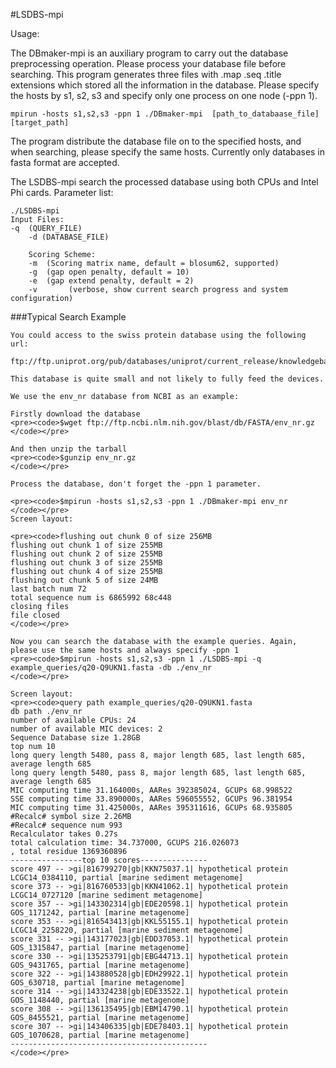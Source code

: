 #LSDBS-mpi

Usage:

The DBmaker-mpi is an auxiliary program to carry out the database preprocessing operation. Please process your database file before searching.
This program generates three files with .map .seq .title extensions which stored all the information in the database. 
Please specify the hosts by s1, s2, s3 and specify only one process on one node (-ppn 1). 

<pre><code>mpirun -hosts s1,s2,s3 -ppn 1 ./DBmaker-mpi  [path_to_databaase_file] [target_path]</code></pre>

The program distribute the database file on to the specified hosts, and when searching, please specify the same hosts. Currently only databases in fasta format are accepted.

The LSDBS-mpi search the processed database using both CPUs and Intel Phi cards.
Parameter list:

<pre><code>./LSDBS-mpi 
Input Files:
-q <str> (QUERY_FILE) 
	-d (DATABASE_FILE)

	Scoring Scheme:
	-m <str> (Scoring matrix name, default = blosum62, supported)
	-g <int> (gap open penalty, default = 10)
	-e <int> (gap extend penalty, default = 2)
	-v       (verbose, show current search progress and system configuration)
</code></pre>

###Typical Search Example

	You could access to the swiss protein database using the following url:

	ftp://ftp.uniprot.org/pub/databases/uniprot/current_release/knowledgebase/complete/uniprot_sprot.fasta.gz

	This database is quite small and not likely to fully feed the devices.

	We use the env_nr database from NCBI as an example:

	Firstly download the database
	<pre><code>$wget ftp://ftp.ncbi.nlm.nih.gov/blast/db/FASTA/env_nr.gz
	</code></pre>

	And then unzip the tarball
	<pre><code>$gunzip env_nr.gz
	</code></pre>

	Process the database, don't forget the -ppn 1 parameter.

	<pre><code>$mpirun -hosts s1,s2,s3 -ppn 1 ./DBmaker-mpi env_nr
	</code></pre>
	Screen layout:

	<pre><code>flushing out chunk 0 of size 256MB
	flushing out chunk 1 of size 255MB
	flushing out chunk 2 of size 255MB
	flushing out chunk 3 of size 255MB
	flushing out chunk 4 of size 255MB
	flushing out chunk 5 of size 24MB
	last batch num 72
	total sequence num is 6865992 68c448
	closing files
	file closed
	</code></pre>

	Now you can search the database with the example queries. Again, please use the same hosts and always specify -ppn 1
	<pre><code>$mpirun -hosts s1,s2,s3 -ppn 1 ./LSDBS-mpi -q example_queries/q20-Q9UKN1.fasta -db ./env_nr
	</code></pre>

	Screen layout:
	<pre><code>query path example_queries/q20-Q9UKN1.fasta
	db path ./env_nr
	number of available CPUs: 24
	number of available MIC devices: 2
	Sequence Database size 1.28GB
	top num 10
	long query length 5480, pass 8, major length 685, last length 685, average length 685
	long query length 5480, pass 8, major length 685, last length 685, average length 685
	MIC computing time 31.164000s, AARes 392385024, GCUPs 68.998522
	SSE computing time 33.890000s, AARes 596055552, GCUPs 96.381954
	MIC computing time 31.425000s, AARes 395311616, GCUPs 68.935805
	#Recalc# symbol size 2.26MB
	#Recalc# sequence num 993
	Recalculator takes 0.27s
	total calculation time: 34.737000, GCUPS 216.026073
	, total residue 1369360896
	----------------top 10 scores---------------
	score 497 -- >gi|816799270|gb|KKN75037.1| hypothetical protein LCGC14_0384110, partial [marine sediment metagenome]
	score 373 -- >gi|816760533|gb|KKN41062.1| hypothetical protein LCGC14_0727120 [marine sediment metagenome]
	score 357 -- >gi|143302314|gb|EDE20598.1| hypothetical protein GOS_1171242, partial [marine metagenome]
	score 353 -- >gi|816543413|gb|KKL55155.1| hypothetical protein LCGC14_2258220, partial [marine sediment metagenome]
	score 331 -- >gi|143177023|gb|EDD37053.1| hypothetical protein GOS_1315847, partial [marine metagenome]
	score 330 -- >gi|135253791|gb|EBG44713.1| hypothetical protein GOS_9431765, partial [marine metagenome]
	score 322 -- >gi|143880528|gb|EDH29922.1| hypothetical protein GOS_630718, partial [marine metagenome]
	score 314 -- >gi|143324238|gb|EDE33522.1| hypothetical protein GOS_1148440, partial [marine metagenome]
	score 308 -- >gi|136135495|gb|EBM14790.1| hypothetical protein GOS_8455521, partial [marine metagenome]
	score 307 -- >gi|143406335|gb|EDE78403.1| hypothetical protein GOS_1070628, partial [marine metagenome]
	--------------------------------------------
	</code></pre>
